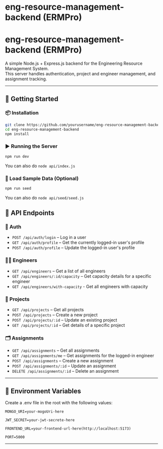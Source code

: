 # eng-resource-management-backend (ERMPro)

# eng-resource-management-backend (ERMPro)

A simple Node.js + Express.js backend for the Engineering Resource Management System.  
This server handles authentication, project and engineer management, and assignment tracking.

---

## 🚀 Getting Started

### 📦 Installation

```bash
git clone https://github.com/yourusername/eng-resource-management-backend.git
cd eng-resource-management-backend
npm install
```

### ▶️ Running the Server

```bash
npm run dev
```

You can also do `node api/index.js`

### 🧪 Load Sample Data (Optional)

```bash
npm run seed
```

You can also do `node api/seed/seed.js`

## 🔄 API Endpoints

### 🔐 Auth

- `POST /api/auth/login` – Log in a user
- `GET /api/auth/profile` – Get the currently logged-in user's profile
- `POST /api/auth/profile` – Update the logged-in user's profile

### 👩‍💻 Engineers

- `GET /api/engineers` – Get a list of all engineers
- `GET /api/engineers/:id/capacity` – Get capacity details for a specific engineer
- `GET /api/engineers/with-capacity` - Get all engineers with capacity

### 📁 Projects

- `GET /api/projects` – Get all projects
- `POST /api/projects` – Create a new project
- `POST /api/projects/:id` – Update an existing project
- `GET /api/projects/:id` – Get details of a specific project

### 🗂️ Assignments

- `GET /api/assignments` – Get all assignments
- `GET /api/assignments/me` – Get assignments for the logged-in engineer
- `POST /api/assignments` – Create a new assignment
- `POST /api/assignments/:id` – Update an assignment
- `DELETE /api/assignments/:id` – Delete an assignment

---

## 🔐 Environment Variables

Create a .env file in the root with the following values:

```
MONGO_URI=your-mogoUri-here

JWT_SECRET=your-jwt-secrete-here

FRONTEND_URL=your-frontend-url-here(http://localhost:5173)

PORT=5000

```

---
